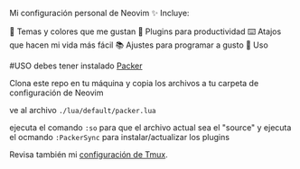 Mi configuración personal de Neovim ✨
Incluye:

🎨 Temas y colores que me gustan
🔧 Plugins para productividad
⌨️ Atajos que hacen mi vida más fácil
📚 Ajustes para programar a gusto
🚀 Uso

#USO
debes tener instalado [Packer](https://github.com/wbthomason/packer.nvim)

Clona este repo en tu máquina y copia los archivos a tu carpeta de configuración de Neovim

ve al archivo `./lua/default/packer.lua`

ejecuta el comando `:so` para que el archivo actual sea el "source"
y ejecuta el ocmando `:PackerSync` para instalar/actualizar los plugins

Revisa también mi [configuración de Tmux](https://github.com/TommyBermu/tmux).
